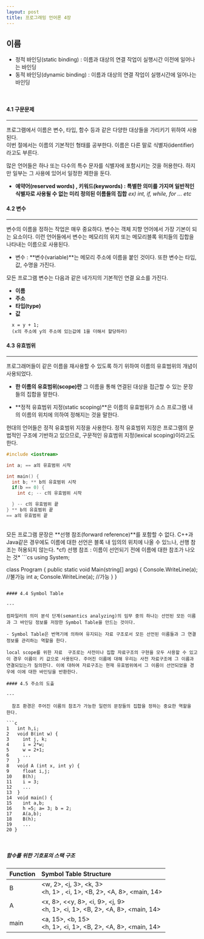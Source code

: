 ```yaml
---
layout: post
title: 프로그래밍 언어론 4장
---
```

## 이름
- 정적 바인딩(static binding) : 이름과 대상의 연결 작업이 실행시간 이전에 일어나는 바인딩
- 동적 바인딩(dynamic binding) : 이름과 대상의 연결 작업이 실행시간에 일어나는 바인딩
<br/>



#### 4.1 구문문제

----

프로그램에서 이름은 변수, 타입, 함수 등과 같은 다양한 대상들을 가리키기 위하여 사용된다. <br/>이번 절에서는 이름의 기본적인 형태를 공부한다. 이름은 다른 말로 식별자(identifier)라고도 부른다.

많은 언어들은 하나 또는 다수의 특수 문자를 식별자에 포함시키는 것을 허용한다. 하지만 일부는 그 사용에 있어서 일정한 제한을 둔다.

- **예약어(reserved words) , 키워드(keywords) : 특별한 의미를 가지며 일반적인 식별자로 사용될 수 없는 미리 정의된 이름들의 집합**
*ex) int, if, while, for ... etc*

#### 4.2 변수

----

변수의 이름을 정하는 작업은 매우 중요하다. 변수는 객체 지향 언어에서 가장 기본이 되는 요소이다. 이런 언어들에서 변수는 메모리의 위치 또는 메모리블록 위치들의 집합을 나타내는 이름으로 사용된다.

- 변수 : **변수(variable)**는 메모리 주소에 이름을 붙인 것이다. 또한 변수는 타입, 값, 수명을 가진다.

모든 프로그램 변수는 다음과 같은 네가지의 기본적인 연결 요소를 가진다.
- **이름**
- **주소**
- **타입(type)**
- **값**

```
  x = y + 1;
  (x의 주소에 y의 주소에 있는값에 1을 더해서 할당하라)
```

#### 4.3 유효범위

---

프로그래머들이 같은 이름을 재사용할 수 있도록 하기 위하여 이름의 유효범위의 개념이 사용되었다.

- **한 이름의 유효범위(scope)란** 그 이름을 통해 연결된 대상을 접근할 수 있는 문장들의 집합을 말한다.

- **정적 유효범위 지정(static scoping)**은 이름의 유효범위가 소스 프로그램 내의 이름의 위치에 의하여 정해지는 것을 말한다.

현대의 언어들은 정적 유효범위 지정을 사용한다. 정적 유효범위 지정은 프로그램의 문법적인 구조에 기반하고 있으므로, 구문적인 유효범위 지정(lexical scoping)이라고도 한다.

``` c
#include <iostream>

int a; == a의 유효범위 시작

int main() {
  int b; ** b의 유효범위 시작
  if(b == 0) {
    int c; -- c의 유효범위 시작

  } -- c의 유효범위 끝
} ** b의 유효범위 끝
== a의 유효범위 끝
```
<br/>
모든 프로그램 문장은 **선행 참조(forward reference)**를 포함할 수 없다. C++과 Java같은 경우에도 이름에 대한 선언은 블록 내 임의의 위치에 나올 수 있느나, 선행 참조는 허용되지 않는다.
*cf) 선행 참조 : 이름이 선언되기 전에 이름에 대한 참조가 나오는 것*
```cs
using System;

class Program
{
    public static void Main(string[] args)
    {
        Console.WriteLine(a); //불가능
        int a;
        Console.WriteLine(a); //가능
    }
}
```

#### 4.4 Symbol Table

---

컴파일러의 의미 분석 단계(semantics analyzing)의 임무 중의 하나는 선언된 모든 이름과 그 바인딩 정보를 저장한 Symbol Table을 만드는 것이다.

- Symbol Table은 번역기에 의하여 유지되는 자료 구조로서 모든 선언된 이름들과 그 연결 정보를 관리하는 역할을 한다.

local scope를 위한 자료  구조로는 사전이나 집합 자료구조의 구현을 모두 사용할 수 있고 이 경우 이름이 키 값으로 사용된다. 주어진 이름에 대해 우리는 사전 자료구조에 그 이름과 연결되있는가 질의한다. 이에 대하여 자료구조는 현재 유효범위에서 그 이름이 선언되었을 경우에 이에 대한 바인딩을 반환한다.

#### 4.5 주소의 도출

---

  참조 환경은 주어진 이름의 참조가 가능한 일련의 문장들의 집합을 정하는 중요한 역할을 한다.

```c
1   int h,i;
2   void B(int w) {
3     int j, k;
4     i = 2*w;
5     w = 2+1;
6     ...
7   }
8   void A (int x, int y) {
9     float i,j;
10    B(h);
11    i = 3;
12    ...
13  }
14  void main() {
15    int a,b;
16    h =5; a= 3; b = 2;
17    A(a,b);
18    B(h);
19    ...
20 }
```
<br/>

##### 함수를 위한 기호표의 스택 구조

| Function     | Symbol Table Structure|
| :- | :- |
|B|<w, 2>, <j, 3>, <k, 3> <br/> <h, 1> , <i, 1>, <B, 2>, <A, 8>, <main, 14>|
|A|<x, 8>, <<y, 8>, <i, 9>, <j, 9> <br/><h, 1>, <i, 1>, <B, 2>, <A, 8>, <main, 14>|
|main|<a, 15>, <b, 15><br/><h, 1>, <i, 1>, <B, 2>, <A, 8>, <main, 14>|

